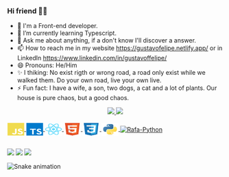 ### Hi friend 👋🏾

- 🦝 I'm a Front-end developer.
- 🌱 I’m currently learning Typescript.
- 💬 Ask me about anything, if a don't know I'll discover a answer.
- 📫 How to reach me in my website https://gustavofelipe.netlify.app/ or in LinkedIn https://www.linkedin.com/in/gustavoffelipe/
- 😄 Pronouns: He/Him
- ✨ I thiking: No exist rigth or wrong road, a road only exist while we walked them. Do your own road, live your own live.
- ⚡ Fun fact: I have a wife, a son, two dogs, a cat and a lot of plants. Our house is pure chaos, but a good chaos.
<div align="center">
  <a href="https://github.com/GustavoFFelipe">
  <img height="180em" src="https://github-readme-stats.vercel.app/api?username=GustavoFFelipe&show_icons=true&theme=codeSTACKr&include_all_commits=true&count_private=true"/>
  <img height="180em" src="https://github-readme-stats.vercel.app/api/top-langs/?username=GustavoFFelipe&layout=compact&langs_count=10&theme=codeSTACKr"/>
</div>
  <div style="display: inline_block"><br>
  <img align="center" alt="Rafa-Js" height="30" width="40" src="https://raw.githubusercontent.com/devicons/devicon/master/icons/javascript/javascript-plain.svg">
  <img align="center" alt="Rafa-Ts" height="30" width="40" src="https://raw.githubusercontent.com/devicons/devicon/master/icons/typescript/typescript-plain.svg">
  <img align="center" alt="Rafa-React" height="30" width="40" src="https://raw.githubusercontent.com/devicons/devicon/master/icons/react/react-original.svg">
  <img align="center" alt="Rafa-HTML" height="30" width="40" src="https://raw.githubusercontent.com/devicons/devicon/master/icons/html5/html5-original.svg">
  <img align="center" alt="Rafa-CSS" height="30" width="40" src="https://raw.githubusercontent.com/devicons/devicon/master/icons/css3/css3-original.svg">
  <img align="center" alt="Rafa-Python" height="30" width="40" src="https://raw.githubusercontent.com/devicons/devicon/master/icons/python/python-original.svg">
  <img align="center" alt="Rafa-Python" height="30" width="40" src="https://cdn.jsdelivr.net/gh/devicons/devicon/icons/java/java-original.svg" />
  
  ##
    
<div> 
  <a href="https://www.instagram.com/gu.ffelipe/" target="_blank"><img src="https://img.shields.io/badge/-Instagram-%23E4405F?style=for-the-badge&logo=instagram&logoColor=white" target="_blank"></a>
  <a href = "mailto:gustavo.ffelipedev@gmail.com"><img src="https://img.shields.io/badge/-Gmail-%23333?style=for-the-badge&logo=gmail&logoColor=white" target="_blank"></a>
  <a href="https://www.linkedin.com/in/gustavoffelipe" target="_blank"><img src="https://img.shields.io/badge/-LinkedIn-%230077B5?style=for-the-badge&logo=linkedin&logoColor=white" target="_blank"></a> 

   ![Snake animation](https://github.com/GustavoFFelipe/GustavoFFelipe/blob/output/github-contribution-grid-snake.svg
)
 
  
 
</div>
